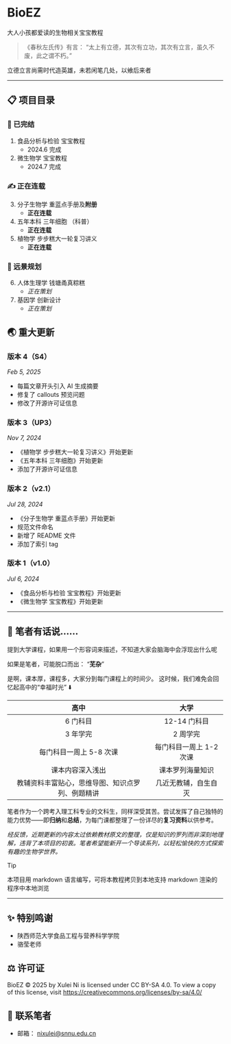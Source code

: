 # BioEZ
大人小孩都爱读的生物相关宝宝教程


> 《春秋左氏传》有言：
> “太上有立德，其次有立功，其次有立言，虽久不废，此之谓不朽。”

立德立言尚需时代造英雄，未若闲笔几处，以飨后来者

---
## 📋 项目目录
### 🎊 已完结
1. 食品分析与检验 宝宝教程
	- 2024.6 完成
2. 微生物学 宝宝教程
	- 2024.7 完成

###  ✍️ 正在连载
3. 分子生物学 重蓝点手册及**附册**
	- **正在连载**
4. 五年本科 三年细胞 （科普）
	- **正在连载**
5. 植物学 步步糕大一轮复习讲义
	- **正在连载**

### 📗 远景规划
6. 人体生理学 钱塘甬真粽糕
	- *正在策划*
7. 基因学 创新设计
	- *正在策划*

## 🌏 重大更新

### 版本 4（S4）
*Feb 5, 2025*

- 每篇文章开头引入 AI 生成摘要
- 修复了 callouts 预览问题
- 修改了开源许可证信息

### 版本 3（UP3）
*Nov 7, 2024*

- 《植物学 步步糕大一轮复习讲义》开始更新
- 《五年本科 三年细胞》开始更新
- 添加了开源许可证信息

### 版本 2（v2.1）
*Jul 28, 2024*

- 《分子生物学 重蓝点手册》开始更新
- 规范文件命名
- 新增了 README 文件
- 添加了索引 tag

### 版本 1（v1.0）
*Jul 6, 2024*

- 《食品分析与检验 宝宝教程》开始更新
- 《微生物学 宝宝教程》开始更新

---
## 💬 笔者有话说……
提到大学课程，如果用一个形容词来描述，不知道大家会脑海中会浮现出什么呢

如果是笔者，可能脱口而出：
“**芜杂**”

是啊，课本厚，课程多，大家分到每门课程上的时间少。
这时候，我们难免会回忆起高中的“幸福时光” ⬇️

|            高中            |       大学       |
| :----------------------: | :------------: |
|          6 门科目           |   12-14 门科目    |
|          3 年学完           |     2 周学完      |
|      每门科目一周上 5-8 次课      | 每门科目一周上 1-2 次课 |
|         课本内容深入浅出         |    课本罗列海量知识    |
| 教辅资料丰富贴心，思维导图、知识点罗列、例题精讲 |   几近无教辅，自生自灭   |
 
 笔者作为一个跨考入理工科专业的文科生，同样深受其苦。尝试发挥了自己独特的能力优势——即**归纳**和**总结**，为每门课都整理了一份详尽的**复习资料**以供参考。
 
*经反馈，近期更新的内容太过依赖教材原文的整理，仅是知识的罗列而非深刻地理解，违背了本项目的初衷。笔者希望能新开一个导读系列，以轻松愉快的方式探索有趣的生物学世界。*

> [!TIP]
> 本项目用 markdown 语言编写，可将本教程拷贝到本地支持 markdown 渲染的程序中本地浏览


---
## ✨ 特别鸣谢
- 陕西师范大学食品工程与营养科学学院
- 骆莹老师

## ⚖️ 许可证
BioEZ © 2025 by Xulei Ni is licensed under CC BY-SA 4.0. To view a copy of this license, visit https://creativecommons.org/licenses/by-sa/4.0/

## 📮 联系笔者
- 邮箱： nixulei@snnu.edu.cn